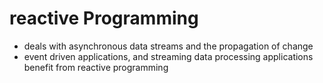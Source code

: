 # reactive Programming
- deals with asynchronous data streams and the propagation of change
- event driven applications, and streaming data processing applications benefit from reactive programming